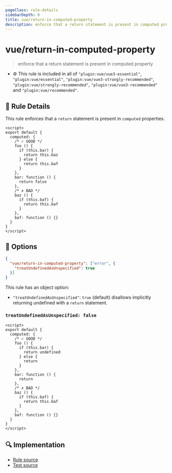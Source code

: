 ```yaml
---
pageClass: rule-details
sidebarDepth: 0
title: vue/return-in-computed-property
description: enforce that a return statement is present in computed property
---
```

# vue/return-in-computed-property
> enforce that a return statement is present in computed property

- :gear: This rule is included in all of `"plugin:vue/vue3-essential"`, `"plugin:vue/essential"`, `"plugin:vue/vue3-strongly-recommended"`, `"plugin:vue/strongly-recommended"`, `"plugin:vue/vue3-recommended"` and `"plugin:vue/recommended"`.

## :book: Rule Details

This rule enforces that a `return` statement is present in `computed` properties.

<eslint-code-block :rules="{'vue/return-in-computed-property': ['error']}">

```vue
<script>
export default {
  computed: {
    /* ✓ GOOD */
    foo () {
      if (this.bar) {
        return this.baz
      } else {
        return this.baf
      }
    },
    bar: function () {
      return false
    },
    /* ✗ BAD */
    baz () {
      if (this.baf) {
        return this.baf
      }
    },
    baf: function () {}
  }
}
</script>
```

</eslint-code-block>

## :wrench: Options

```json
{
  "vue/return-in-computed-property": ["error", {
    "treatUndefinedAsUnspecified": true
  }]
}
```

This rule has an object option:
- `"treatUndefinedAsUnspecified"`: `true` (default) disallows implicitly returning undefined with a `return` statement.

### `treatUndefinedAsUnspecified: false`

<eslint-code-block :rules="{'vue/return-in-computed-property': ['error', { treatUndefinedAsUnspecified: false }]}">

```vue
<script>
export default {
  computed: {
    /* ✓ GOOD */
    foo () {
      if (this.bar) {
        return undefined
      } else {
        return
      }
    },
    bar: function () {
      return
    },
    /* ✗ BAD */
    baz () {
      if (this.baf) {
        return this.baf
      }
    },
    baf: function () {}
  }
}
</script>
```

</eslint-code-block>

## :mag: Implementation

- [Rule source](https://github.com/vuejs/eslint-plugin-vue/blob/master/lib/rules/return-in-computed-property.js)
- [Test source](https://github.com/vuejs/eslint-plugin-vue/blob/master/tests/lib/rules/return-in-computed-property.js)
